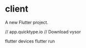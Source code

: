 # client

A new Flutter project.

// app.quicktype.io
// Download vysor

flutter devices
flutter run

